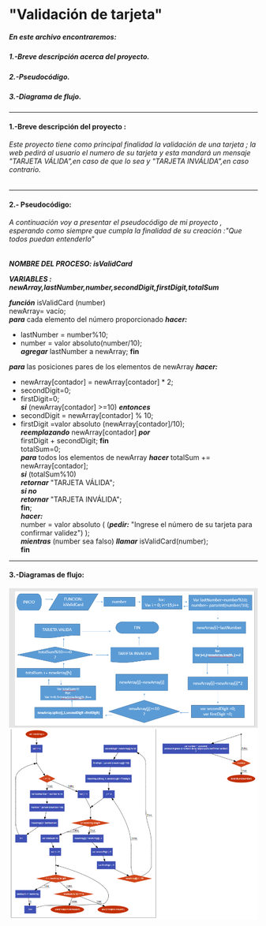 # "Validación de tarjeta"

##### En este archivo encontraremos:
##### 1.-Breve descripción acerca del proyecto.
##### 2.-Pseudocódigo.
##### 3.-Diagrama de flujo.
***
#### 1.-Breve descripción del proyecto :
###### Este proyecto tiene como principal finalidad la validación de una tarjeta ; la web pedirá al usuario el numero de su tarjeta y esta mandará un mensaje "TARJETA VÁLIDA",en caso de que lo sea y "TARJETA INVÁLIDA",en caso contrario.

***
#### 2.- Pseudocódigo:
###### A continuación voy a presentar el pseudocódigo de mi proyecto , esperando como siempre que cumpla la finalidad de su creación :"Que todos puedan entenderlo"


  ***NOMBRE DEL PROCESO: isValidCard***

***VARIABLES : newArray,lastNumber,number,secondDigit,firstDigit,totalSum***

  ***función*** isValidCard (number)  
  newArray= vacío;  
  ***para*** cada elemento del número proporcionado ***hacer:***  
  * lastNumber = number%10;
  * number = valor absoluto(number/10);  
  ***agregar*** lastNumber a newArray;  **fin**

  ***para*** las posiciones pares de los elementos de newArray ***hacer:***
  * newArray[contador] = newArray[contador] \* 2;  
  * secondDigit=0;  
  * firstDigit=0;  
  ***si*** (newArray[contador] >=10) ***entonces***
  * secondDigit = newArray[contador] % 10;
  * firstDigit =valor absoluto (newArray[contador]/10);  
  ***reemplazando*** newArray[contador] ***por***  
  firstDigit + secondDigit; **fin**  
  totalSum=0;  
  ***para*** todos los elementos de newArray ***hacer***
  totalSum += newArray[contador];  
  ***si*** (totalSum%10)  
  ***retornar*** "TARJETA VÁLIDA";  
  ***si no***  
  ***retornar***  "TARJETA INVÁLIDA";  
  **fin**;    
  ***hacer:***  
  number = valor absoluto ( (***pedir:*** "Ingrese el número de su tarjeta para confirmar validez") );  
  ***mientras*** (number sea falso)
  ***llamar*** isValidCard(number);  
  **fin**

  ***
  #### 3.-Diagramas de flujo:

  ![diagrama tarjeta 1][1]  ![diagrama tarjeta 2][2]

   [1]: diagrama_tarjeta.png
   [2]: diagrama-tarjeta1.png
